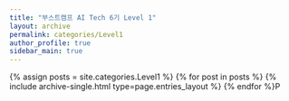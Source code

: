 ```yaml
---
title: "부스트캠프 AI Tech 6기 Level 1"
layout: archive
permalink: categories/Level1
author_profile: true
sidebar_main: true
---
```



{% assign posts = site.categories.Level1 %}
{% for post in posts %} {% include archive-single.html type=page.entries_layout %} {% endfor %}P